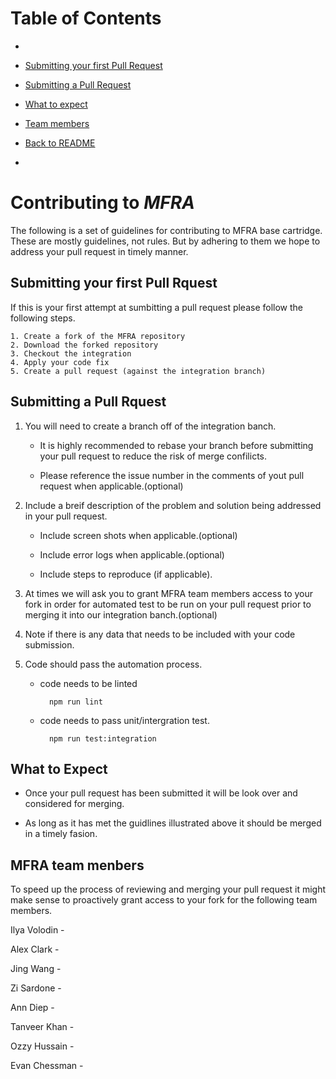 # Table of Contents
-
- [Submitting your first Pull Request ](#submitting-your-first-Pull-request)

- [Submitting a Pull Request ](#submitting-a-Pull-request)

- [What to expect](#what-to-expect)

- [Team members](#MFRA-team-menbers)

- [Back to README](./README.md)

-


# Contributing to _MFRA_

The following is a set of guidelines for contributing to MFRA base cartridge. These are mostly guidelines, not rules.  But by adhering to them we hope to address your pull request in timely manner. 

## Submitting your first Pull Rquest

If this is your first attempt at sumbitting a pull request please follow the following steps.

	1. Create a fork of the MFRA repository 
	2. Download the forked repository
	3. Checkout the integration
	4. Apply your code fix
	5. Create a pull request (against the integration branch)


## Submitting a Pull Rquest

1. You will need to create a branch off of the integration banch.

	* It is highly recommended to rebase your branch before submitting your pull request to reduce the risk of merge confilicts.
	
	* Please reference the issue number in the comments of yout pull request when applicable.(optional)
	    
	   
2. Include a breif description of the problem and solution being addressed in your pull request.
    
    * Include screen shots when applicable.(optional)
    
    * Include error logs when applicable.(optional)
    
    * Include steps to reproduce (if applicable).

3. At times we will ask you to grant MFRA team members access to your fork in order for automated test to be run on your pull request prior to merging it into our integration banch.(optional)

4. Note if there is any data that needs to be included with your code submission. 

5. Code should pass the automation process.

    * code needs to be linted
        
            npm run lint 	 
        
    * code needs to pass unit/intergration test.
	    
	        npm run test:integration
	

## What to Expect

* Once your pull request has been submitted it will be look over and considered for merging.

* As long as it has met the guidlines illustrated above it should be merged in a timely fasion.


## MFRA team menbers 

To speed up the process of reviewing and merging your pull request it might make sense to proactively grant access to your fork for the following team members.

Ilya Volodin - 

Alex Clark - 

Jing Wang - 

Zi Sardone - 

Ann Diep -

Tanveer Khan - 

Ozzy Hussain - 

Evan Chessman - 

